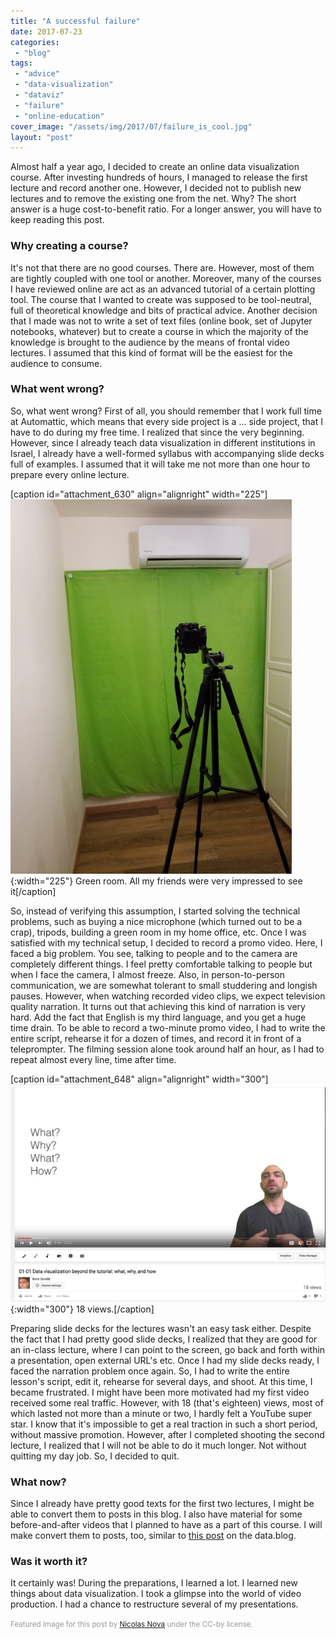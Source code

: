 ```yaml
---
title: "A successful failure"
date: 2017-07-23
categories: 
 - "blog"
tags: 
 - "advice"
 - "data-visualization"
 - "dataviz"
 - "failure"
 - "online-education"
cover_image: "/assets/img/2017/07/failure_is_cool.jpg"
layout: "post"
---
```


Almost half a year ago, I decided to create an online data visualization course. After investing hundreds of hours, I managed to release the first lecture and record another one. However, I decided not to publish new lectures and to remove the existing one from the net. Why? The short answer is a huge cost-to-benefit ratio. For a longer answer, you will have to keep reading this post.

### Why creating a course?

It's not that there are no good courses. There are. However, most of them are tightly coupled with one tool or another. Moreover, many of the courses I have reviewed online are act as an advanced tutorial of a certain plotting tool. The course that I wanted to create was supposed to be tool-neutral, full of theoretical knowledge and bits of practical advice. Another decision that I made was not to write a set of text files (online book, set of Jupyter notebooks, whatever) but to create a course in which the majority of the knowledge is brought to the audience by the means of frontal video lectures. I assumed that this kind of format will be the easiest for the audience to consume.

### What went wrong?

So, what went wrong? First of all, you should remember that I work full time at Automattic, which means that every side project is a ... side project, that I have to do during my free time. I realized that since the very beginning. However, since I already teach data visualization in different institutions in Israel, I already have a well-formed syllabus with accompanying slide decks full of examples. I assumed that it will take me not more than one hour to prepare every online lecture.

[caption id="attachment_630" align="alignright" width="225"]![Green screen and a camera in a typical green room setup](/assets/img/2017/07/green_room_in_my_home_office.jpg){:width="225"} Green room. All my friends were very impressed to see it[/caption]

So, instead of verifying this assumption, I started solving the technical problems, such as buying a nice microphone (which turned out to be a crap), tripods, building a green room in my home office, etc. Once I was satisfied with my technical setup, I decided to record a promo video. Here, I faced a big problem. You see, talking to people and to the camera are completely different things. I feel pretty comfortable talking to people but when I face the camera, I almost freeze. Also, in person-to-person communication, we are somewhat tolerant to small studdering and longish pauses. However, when watching recorded video clips, we expect television quality narration. It turns out that achieving this kind of narration is very hard. Add the fact that English is my third language, and you get a huge time drain. To be able to record a two-minute promo video, I had to write the entire script, rehearse it for a dozen of times, and record it in front of a teleprompter. The filming session alone took around half an hour, as I had to repeat almost every line, time after time.

[caption id="attachment_648" align="alignright" width="300"]![Screenshot of my YouTube video with 18 views](/assets/img/2017/07/screen-shot-2017-07-23-at-22-37-28.png){:width="300"} 18 views.[/caption]

Preparing slide decks for the lectures wasn't an easy task either. Despite the fact that I had pretty good slide decks, I realized that they are good for an in-class lecture, where I can point to the screen, go back and forth within a presentation, open external URL's etc. Once I had my slide decks ready, I faced the narration problem once again. So, I had to write the entire lesson's script, edit it, rehearse for several days, and shoot. At this time, I became frustrated. I might have been more motivated had my first video received some real traffic. However, with 18 (that's eighteen) views, most of which lasted not more than a minute or two, I hardly felt a YouTube super star. I know that it's impossible to get a real traction in such a short period, without massive promotion. However, after I completed shooting the second lecture, I realized that I will not be able to do it much longer. Not without quitting my day job. So, I decided to quit.

### What now?

Since I already have pretty good texts for the first two lectures, I might be able to convert them to posts in this blog. I also have material for some before-and-after videos that I planned to have as a part of this course. I will make convert them to posts, too, similar to [this post](https://data.blog/2016/10/25/evolution-of-a-plot-better-data-visualization-one-step-at-a-time/) on the data.blog.

### Was it worth it?

It certainly was! During the preparations, I learned a lot. I learned new things about data visualization. I took a glimpse into the world of video production. I had a chance to restructure several of my presentations.

<small>
<span style="color:#999999;">Featured image for this post by <a href="https://www.flickr.com/photos/nnova/">Nicolas Nova</a> under the CC-by license.</span></small>

 
